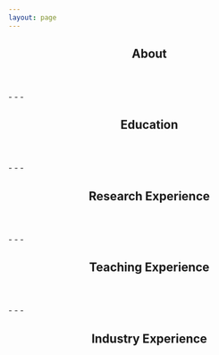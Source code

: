 ```yaml
---
layout: page
---
```

<body class="theme-base-0d">
</body>

<header class="section-header">
    <h2>About</h2>
</header>
- - -   
<header class="section-header">
    <h2>Education</h2>
</header>
- - - 
<header class="section-header">
    <h2>Research Experience</h2>
</header>
- - - 
<header class="section-header">
    <h2>Teaching Experience</h2>
</header>
- - - 
<header class="section-header">
    <h2>Industry Experience</h2>
</header>
